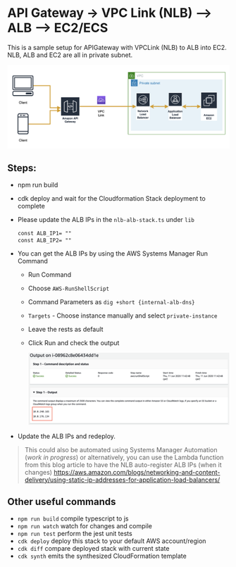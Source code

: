 # API Gateway -> VPC Link (NLB) --> ALB --> EC2/ECS

This is a sample setup for APIGateway with VPCLink (NLB) to ALB into EC2. NLB, ALB and EC2 are all in private subnet.

![Arch](./images/arch.png)


## Steps:
- npm run build
- cdk deploy and wait for the Cloudformation Stack deployment to complete
- Please update the ALB IPs in the `nlb-alb-stack.ts` under `lib`
    ```
    const ALB_IP1= "" 
    const ALB_IP2= ""
    ```

- You can get the ALB IPs by using the AWS Systems Manager Run Command
    - Run Command
    - Choose `AWS-RunShellScript`
    - Command Parameters as `dig +short {internal-alb-dns}`
    - `Targets` - Choose instance manually and select `private-instance`
    - Leave the rests as default
    - Click Run and check the output

        ![Output](./images/output.png)

-  Update the ALB IPs and redeploy. 
> This could also be automated using Systems Manager Automation (*work in progress*) or alternatively, you can use the Lambda function from this blog article to have the NLB auto-register ALB IPs (when it changes)
    https://aws.amazon.com/blogs/networking-and-content-delivery/using-static-ip-addresses-for-application-load-balancers/


## Other useful commands

 * `npm run build`   compile typescript to js
 * `npm run watch`   watch for changes and compile
 * `npm run test`    perform the jest unit tests
 * `cdk deploy`      deploy this stack to your default AWS account/region
 * `cdk diff`        compare deployed stack with current state
 * `cdk synth`       emits the synthesized CloudFormation template
